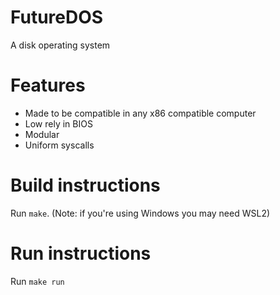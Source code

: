 # FutureDOS
A disk operating system

# Features
- Made to be compatible in any x86 compatible computer
- Low rely in BIOS
- Modular
- Uniform syscalls

# Build instructions
Run `make`. (Note: if you're using Windows you may need WSL2)

# Run instructions
Run `make run`
